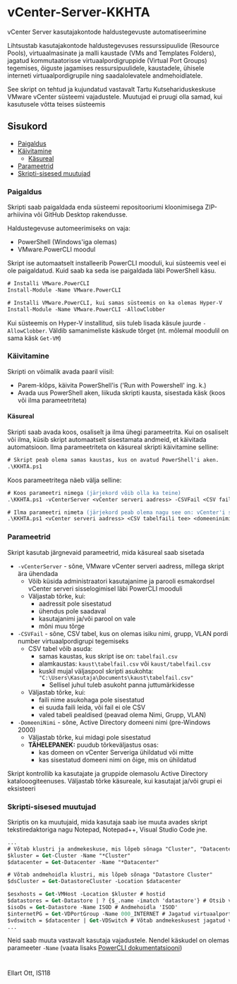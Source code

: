 # vCenter-Server-KKHTA
vCenter Server kasutajakontode haldustegevuste automatiseerimine
 
Lihtsustab kasutajakontode haldustegevuses ressurssipuulide (Resource Pools), virtuaalmasinate ja malli kaustade (VMs and Templates Folders), jagatud kommutaatorisse virtuaalpordigruppide (Virtual Port Groups) tegemises, õiguste jagamises ressursipuulidele, kaustadele, ühisele interneti virtuaalpordigrupile ning saadalolevatele andmehoidlatele.
 
See skript on tehtud ja kujundatud vastavalt Tartu Kutsehariduskeskuse VMware vCenter süsteemi vajadustele. Muutujad ei pruugi olla samad, kui kasutusele võtta teises süsteemis

## Sisukord
* [Paigaldus](#paigaldus)
* [Käivitamine](#kaivitamine)
  * [Käsureal](#kasureal)
* [Parameetrid](#parameetrid)
* [Skripti-sisesed muutujad](#muutujad)

<a name="paigaldus"></a>
### Paigaldus
Skripti saab paigaldada enda süsteemi repositooriumi kloonimisega ZIP-arhiivina või GitHub Desktop rakendusse.

Haldustegevuse automeerimiseks on vaja:
- PowerShell (Windows'iga olemas)
- VMware.PowerCLI moodul

Skript ise automaatselt installeerib PowerCLI mooduli, kui süsteemis veel ei ole paigaldatud. Kuid saab ka seda ise paigaldada läbi PowerShell käsu.

```ps
# Installi VMware.PowerCLI
Install-Module -Name VMware.PowerCLI

# Installi VMware.PowerCLI, kui samas süsteemis on ka olemas Hyper-V
Install-Module -Name VMware.PowerCLI -AllowClobber
```

Kui süsteemis on Hyper-V installitud, siis tuleb lisada käsule juurde `-AllowClobber`. Väldib samanimeliste käskude tõrget (nt. mõlemal moodulil on sama käsk `Get-VM`)

<a name="kaivitamine"></a>
### Käivitamine
Skripti on võimalik avada paaril viisil:
- Parem-klõps, käivita PowerShell'is ('Run with Powershell' ing. k.)
- Avada uus PowerShell aken, liikuda skripti kausta, sisestada käsk (koos või ilma parameetriteta)

<a name="kasureal"></a>
#### Käsureal
Skripti saab avada koos, osaliselt ja ilma ühegi parameetrita. Kui on osaliselt või ilma, küsib skript automaatselt sisestamata andmeid, et käivitada automatsioon. Ilma parameetriteta on käsureal skripti käivitamine selline:

```ps
# Skript peab olema samas kaustas, kus on avatud PowerShell'i aken.
.\KKHTA.ps1
```

Koos parameetritega näeb välja selline:

```ps
# Koos parameetri nimega (järjekord võib olla ka teine)
.\KKHTA.ps1 -vCenterServer <vCenter serveri aadress> -CSVFail <CSV failitee> -DomeeniNimi <vCenter'iga ühildatud domeeninimi (pre-Windows 2000)>

# Ilma parameetri nimeta (järjekord peab olema nagu see on: vCenter'i server, CSV fail, domeeni nimi)
.\KKHTA.ps1 <vCenter serveri aadress> <CSV tabelfaili tee> <domeeninimi>
```

<a name="parameetrid"></a>
### Parameetrid
Skript kasutab järgnevaid parameetrid, mida käsureal saab sisetada

- `-vCenterServer` - sõne, VMware vCenter serveri aadress, millega skript ära ühendada
  - Võib küsida administraatori kasutajanime ja parooli esmakordsel vCenter serveri sisselogimisel läbi PowerCLI mooduli
  - Väljastab tõrke, kui:
    - aadressit pole sisestatud
    - ühendus pole saadaval
    - kasutajanimi ja/või parool on vale
    - mõni muu tõrge
- `-CSVFail` - sõne, CSV tabel, kus on olemas isiku nimi, grupp, VLAN pordi number virtuaalpordigrupi tegemiseks
  - CSV tabel võib asuda:
    - samas kaustas, kus skript ise on: `tabelfail.csv`
    - alamkaustas: `kaust\tabelfail.csv` või `kaust/tabelfail.csv`
    - kuskil mujal väljaspool skripti asukohta: `"C:\Users\Kasutaja\Documents\kaust\tabelfail.csv"`
      - Sellisel juhul tuleb asukoht panna juttumärkidesse
  - Väljastab tõrke, kui:
    - faili nime asukohaga pole sisestatud
    - ei suuda faili leida, või fail ei ole CSV
    - valed tabeli pealdised (peavad olema Nimi, Grupp, VLAN)
- `-DomeeniNimi` - sõne, Active Directory domeeni nimi (pre-Windows 2000)
  - Väljastab tõrke, kui midagi pole sisestatud
  - **TÄHELEPANEK:** puudub tõrkeväljastus osas:
    - kas domeen on vCenter Serveriga ühildatud või mitte
    - kas sisestatud domeeni nimi on õige, mis on ühildatud

Skript kontrollib ka kasutajate ja gruppide olemasolu Active Directory katalooogiteenuses. Väljastab tõrke käsureale, kui kasutajat ja/või grupi ei eksisteeri

<a name="muutujad"></a>
### Skripti-sisesed muutujad
Skriptis on ka muutujaid, mida kasutaja saab ise muuta avades skript tekstiredaktoriga nagu Notepad, Notepad++, Visual Studio Code jne.

```ps
...
# Võtab klustri ja andmekeskuse, mis lõpeb sõnaga "Cluster", "Datacenter"
$kluster = Get-Cluster -Name "*Cluster"
$datacenter = Get-Datacenter -Name "*Datacenter"

# Võtab andmehoidla klustri, mis lõpeb sõnaga "Datastore Cluster"
$dsCluster = Get-DatastoreCluster -Location $datacenter

$esxhosts = Get-VMHost -Location $kluster # hostid
$datastores = Get-Datastore | ? {$_.name -imatch 'datastore'} # Otsib välja kõik andmehoidlad, milles sisaldub 'datastore'
$isoDs = Get-Datastore -Name ISOD # Andmehoidla 'ISOD'
$internetPG = Get-VDPortGroup -Name 000_INTERNET # Jagatud virtuaalportgrupp '000_INTERNET'
$vdswitch = $datacenter | Get-VDSwitch # Võtab andmekeskusest jagatud virtuaalkommutaatori
...
```

Neid saab muuta vastavalt kasutaja vajadustele. Nendel käskudel on olemas parameeter `-Name` (vaata lisaks [PowerCLI dokumentatsiooni](https://pubs.vmware.com/vsphere-51/index.jsp?topic=%2Fcom.vmware.vsphere.doc%2FGUID-1B959D6B-41CA-4E23-A7DB-E9165D5A0E80.html))

#

Ellart Ott, IS118